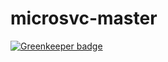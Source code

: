# microsvc-master

[![Greenkeeper badge](https://badges.greenkeeper.io/mateodelnorte/microsvc-master.svg)](https://greenkeeper.io/)
